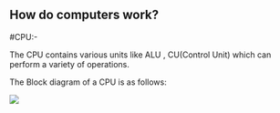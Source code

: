 ## How do computers work?
#CPU:-

The CPU contains various units like ALU , CU(Control Unit) which can perform a variety of operations.

The Block diagram of a CPU is as follows:


![](cpu-block-diagram.avif)








